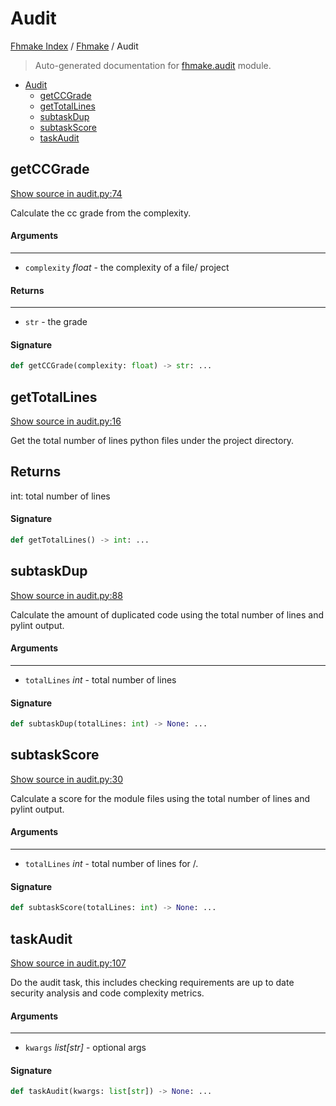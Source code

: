 # Audit

[Fhmake Index](../README.md#fhmake-index) / [Fhmake](./index.md#fhmake) / Audit

> Auto-generated documentation for [fhmake.audit](../../../fhmake/audit.py) module.

- [Audit](#audit)
  - [getCCGrade](#getccgrade)
  - [getTotalLines](#gettotallines)
  - [subtaskDup](#subtaskdup)
  - [subtaskScore](#subtaskscore)
  - [taskAudit](#taskaudit)

## getCCGrade

[Show source in audit.py:74](../../../fhmake/audit.py#L74)

Calculate the cc grade from the complexity.

#### Arguments

----
 - `complexity` *float* - the complexity of a file/ project

#### Returns

-------
 - `str` - the grade

#### Signature

```python
def getCCGrade(complexity: float) -> str: ...
```



## getTotalLines

[Show source in audit.py:16](../../../fhmake/audit.py#L16)

Get the total number of lines python files under the project directory.

Returns
-------
 int: total number of lines

#### Signature

```python
def getTotalLines() -> int: ...
```



## subtaskDup

[Show source in audit.py:88](../../../fhmake/audit.py#L88)

Calculate the amount of duplicated code using the total number
of lines and pylint output.

#### Arguments

----
 - `totalLines` *int* - total number of lines

#### Signature

```python
def subtaskDup(totalLines: int) -> None: ...
```



## subtaskScore

[Show source in audit.py:30](../../../fhmake/audit.py#L30)

Calculate a score for the module files using the total
number of lines and pylint output.

#### Arguments

----
 - `totalLines` *int* - total number of lines for /.

#### Signature

```python
def subtaskScore(totalLines: int) -> None: ...
```



## taskAudit

[Show source in audit.py:107](../../../fhmake/audit.py#L107)

Do the audit task, this includes checking requirements are up to date
security analysis and code complexity metrics.

#### Arguments

----
 - `kwargs` *list[str]* - optional args

#### Signature

```python
def taskAudit(kwargs: list[str]) -> None: ...
```